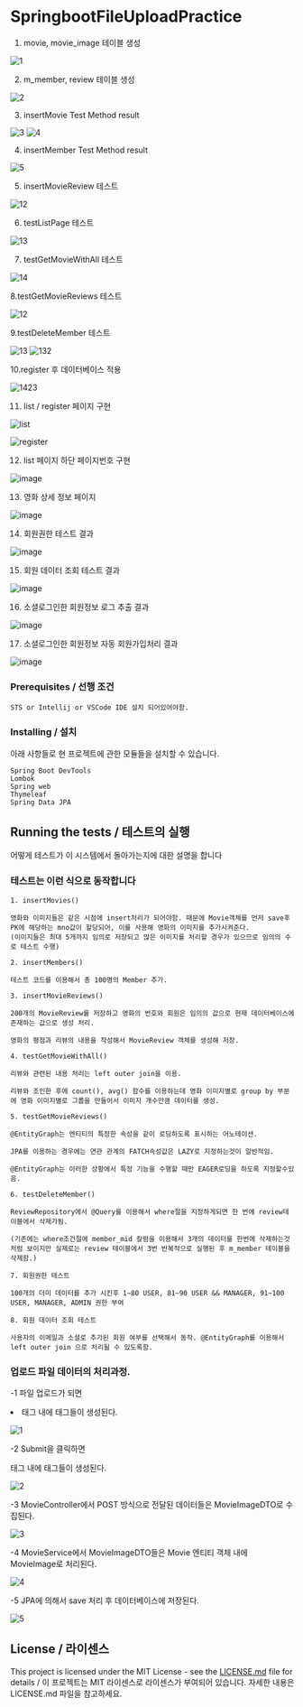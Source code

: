 # SpringbootFileUploadPractice

1. movie, movie_image 테이블 생성

![1](https://user-images.githubusercontent.com/43158428/128112228-1715a1f9-5a46-463e-b9cc-ad82ad0d01c4.PNG)

2. m_member, review 테이블 생성

![2](https://user-images.githubusercontent.com/43158428/128114384-36cbc257-3ba1-4d3d-a954-5d0bc2b57298.PNG)

3. insertMovie Test Method result

![3](https://user-images.githubusercontent.com/43158428/128118145-205c4ec7-016a-46b5-80fc-bc1b12437394.PNG)
![4](https://user-images.githubusercontent.com/43158428/128118725-0b0e63f3-2594-459a-b0ac-92badfd2ad03.PNG)

4. insertMember Test Method result

![5](https://user-images.githubusercontent.com/43158428/128119670-719be4ff-9601-49b8-8a50-f9212db2dd7e.PNG)

5. insertMovieReview 테스트

![12](https://user-images.githubusercontent.com/43158428/128284009-48c3fbd7-4f80-40da-83e3-487ed0c2ad1a.PNG)

6. testListPage 테스트

![13](https://user-images.githubusercontent.com/43158428/128285665-c06ec5e9-280a-48e8-86bf-5d92b21cb814.PNG)

7. testGetMovieWithAll 테스트

![14](https://user-images.githubusercontent.com/43158428/128288503-980709de-5b08-4816-a69a-e6c35ccd6bc8.PNG)

8.testGetMovieReviews 테스트

![12](https://user-images.githubusercontent.com/43158428/128497447-bf7bd20e-36e8-4a5a-a2bd-63a568bd1420.PNG)

9.testDeleteMember 테스트

![13](https://user-images.githubusercontent.com/43158428/128500784-f97fcd71-5ac7-435b-b9dc-8bdff7a2c9f0.PNG)
![132](https://user-images.githubusercontent.com/43158428/128500793-7aea33b1-debb-40a9-890c-36fdf8d15e56.PNG)

10.register 후 데이터베이스 적용

![1423](https://user-images.githubusercontent.com/43158428/129831855-c1269532-73df-449d-89dc-34a7ada2a690.JPG)

11. list / register 페이지 구현

![list](https://user-images.githubusercontent.com/43158428/130179691-3619b8f8-5770-4f48-a7ca-0d2c8566c5c6.JPG)

![register](https://user-images.githubusercontent.com/43158428/130179705-292706bb-a48d-4390-8f39-6074a6f8f8e1.JPG)

12. list 페이지 하단 페이지번호 구현

![image](https://user-images.githubusercontent.com/43158428/130185639-5ea9bb46-2d14-432e-8d24-39a07fb90726.png)

13. 영화 상세 정보 페이지

![image](https://user-images.githubusercontent.com/43158428/130188177-e0ef386a-8d51-4449-a203-4cc1cc95429b.png)

14. 회원권한 테스트 결과

![image](https://user-images.githubusercontent.com/43158428/131212779-9f94732f-6868-4623-ad5d-495e5bb5a530.png)

15. 회원 데이터 조회 테스트 결과

![image](https://user-images.githubusercontent.com/43158428/131213035-c67eda93-2df8-44e4-b69e-e45f11db9b41.png)


16. 소셜로그인한 회원정보 로그 추출 결과

![image](https://user-images.githubusercontent.com/43158428/131279823-567a79b2-6af9-4196-90e7-143356b94d31.png)


17. 소셜로그인한 회원정보 자동 회원가입처리 결과

![image](https://user-images.githubusercontent.com/43158428/131279736-a7b70df0-6088-4064-a6f4-3df18fd32a22.png)




### Prerequisites / 선행 조건

```
STS or Intellij or VSCode IDE 설치 되어있어야함.
```

### Installing / 설치

아래 사항들로 현 프로젝트에 관한 모듈들을 설치할 수 있습니다.

```
Spring Boot DevTools
Lombok
Spring web
Thymeleaf
Spring Data JPA
```

## Running the tests / 테스트의 실행

어떻게 테스트가 이 시스템에서 돌아가는지에 대한 설명을 합니다

### 테스트는 이런 식으로 동작합니다


```
1. insertMovies()

영화와 이미지들은 같은 시점에 insert처리가 되어야함. 때문에 Movie객체를 먼저 save후 PK에 해당하는 mno값이 할당되어, 이를 사용해 영화의 이미지를 추가시켜준다.
(이미지들은 최대 5개까지 임의로 저장되고 많은 이미지를 처리할 경우가 있으므로 임의의 수로 테스트 수행)

2. insertMembers()

테스트 코드를 이용해서 총 100명의 Member 추가.

3. insertMovieReviews()

200개의 MovieReview를 저장하고 영화의 번호와 회원은 임의의 값으로 현재 데이터베이스에 존재하는 값으로 생성 처리.

영화의 평점과 리뷰의 내용을 작성해서 MovieReview 객체를 생성해 저장.

4. testGetMovieWithAll()

리뷰와 관련된 내용 처리는 left outer join을 이용.

리뷰와 조인한 후에 count(), avg() 함수를 이용하는데 영화 이미지별로 group by 부분에 영화 이미지별로 그룹을 만들어서 이미지 개수만큼 데이터를 생성.

5. testGetMovieReviews()

@EntityGraph는 엔티티의 특정한 속성을 같이 로딩하도록 표시하는 어노테이션.

JPA를 이용하는 경우에는 연관 관계의 FATCH속성값은 LAZY로 지정하는것이 일반적임.

@EntityGraph는 이러한 상황에서 특정 기능을 수행할 때만 EAGER로딩을 하도록 지정할수있음.

6. testDeleteMember()

ReviewRepository에서 @Query를 이용해서 where절을 지정하게되면 한 번에 review테이블에서 삭제가됨.

(기존에는 where조건절에 member_mid 칼럼을 이용해서 3개의 데이터를 한번에 삭제하는것처럼 보이지만 실제로는 review 테이블에서 3번 반복적으로 실행된 후 m_member 테이블을 삭제함.)

7. 회원권한 테스트

100개의 더미 데이터를 추가 시킨후 1~80 USER, 81~90 USER && MANAGER, 91~100 USER, MANAGER, ADMIN 권한 부여

8. 회원 데이터 조회 테스트

사용자의 이메일과 소셜로 추가된 회원 여부를 선택해서 동작. @EntityGraph를 이용해서 left outer join 으로 처리될 수 있도록함.

```

### 업로드 파일 데이터의 처리과정.

  -1 파일 업로드가 되면 <li>태그 내에 태그들이 생성된다.
  
  ![1](https://user-images.githubusercontent.com/43158428/129832630-ec13da81-a829-4334-8c81-02ac5e6fe115.JPG)

  -2 Submit을 클릭하면 <form>태그 내에 태그들이 생성된다.
  
  ![2](https://user-images.githubusercontent.com/43158428/129832808-1a94276e-d203-4f5e-b894-01aeaea80f3c.JPG)

  
  -3 MovieController에서 POST 방식으로 전달된 데이터들은 MovieImageDTO로 수집된다.
  
  ![3](https://user-images.githubusercontent.com/43158428/129832817-4b451248-04d4-4e33-b424-779b923820f1.JPG)

  
  -4 MovieService에서 MovieImageDTO들은 Movie 엔티티 객체 내에 MovieImage로 처리된다.
  
  ![4](https://user-images.githubusercontent.com/43158428/129832825-44fc801f-36bd-4f56-9a1d-39efa05cdc13.JPG)

  
  -5 JPA에 의해서 save 처리 후 데이터베이스에 저장된다.
  
  ![5](https://user-images.githubusercontent.com/43158428/129832837-ec11eb6e-dbd1-4a35-aaef-3137d8969dda.JPG)



## License / 라이센스

This project is licensed under the MIT License - see the [LICENSE.md](https://gist.github.com/PurpleBooth/LICENSE.md) file for details / 이 프로젝트는 MIT 라이센스로 라이센스가 부여되어 있습니다. 자세한 내용은 LICENSE.md 파일을 참고하세요.
